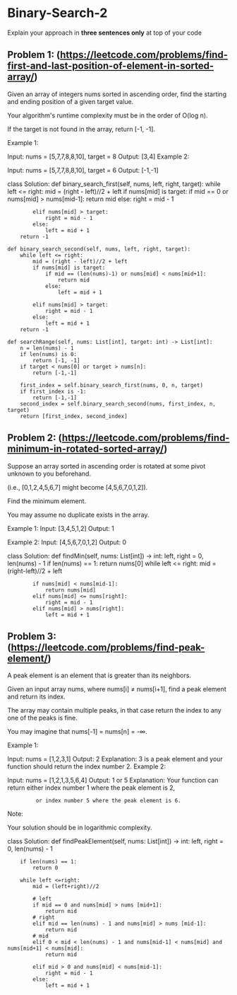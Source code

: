 # Binary-Search-2
Explain your approach in **three sentences only** at top of your code


## Problem 1: (https://leetcode.com/problems/find-first-and-last-position-of-element-in-sorted-array/)

Given an array of integers nums sorted in ascending order, find the starting and ending position of a given target value.

Your algorithm's runtime complexity must be in the order of O(log n).

If the target is not found in the array, return [-1, -1].

Example 1:

Input: nums = [5,7,7,8,8,10], target = 8
Output: [3,4]
Example 2:

Input: nums = [5,7,7,8,8,10], target = 6
Output: [-1,-1]

class Solution:
    def binary_search_first(self, nums, left, right, target):
        while left <= right:
            mid = (right - left)//2 + left
            if nums[mid] is target:
                if mid == 0 or nums[mid] > nums[mid-1]:
                    return mid
                else:
                    right = mid - 1
            
            elif nums[mid] > target:
                right = mid - 1
            else:
                left = mid + 1
        return -1
    
    def binary_search_second(self, nums, left, right, target):
        while left <= right:
            mid = (right - left)//2 + left
            if nums[mid] is target:
                if mid == (len(nums)-1) or nums[mid] < nums[mid+1]:
                    return mid
                else:
                    left = mid + 1
            
            elif nums[mid] > target:
                right = mid - 1
            else:
                left = mid + 1
        return -1

    def searchRange(self, nums: List[int], target: int) -> List[int]:
        n = len(nums) - 1
        if len(nums) is 0:
            return [-1, -1]
        if target < nums[0] or target > nums[n]:
            return [-1,-1]

        first_index = self.binary_search_first(nums, 0, n, target)
        if first_index is -1:
            return [-1,-1]
        second_index = self.binary_search_second(nums, first_index, n, target)
        return [first_index, second_index]


## Problem 2: (https://leetcode.com/problems/find-minimum-in-rotated-sorted-array/)

Suppose an array sorted in ascending order is rotated at some pivot unknown to you beforehand.

(i.e., [0,1,2,4,5,6,7] might become [4,5,6,7,0,1,2]).

Find the minimum element.

You may assume no duplicate exists in the array.

Example 1:
Input: [3,4,5,1,2]
Output: 1

Example 2:
Input: [4,5,6,7,0,1,2]
Output: 0

class Solution:
    def findMin(self, nums: List[int]) -> int:
        left, right = 0, len(nums) - 1
        if len(nums) == 1: 
            return nums[0]
        while left <= right:
            mid = (right-left)//2 + left

            if nums[mid] < nums[mid-1]:
                return nums[mid]
            elif nums[mid] <= nums[right]:
                right = mid - 1
            elif nums[mid] > nums[right]:
                left = mid + 1
        

## Problem 3: (https://leetcode.com/problems/find-peak-element/)
A peak element is an element that is greater than its neighbors.

Given an input array nums, where nums[i] ≠ nums[i+1], find a peak element and return its index.

The array may contain multiple peaks, in that case return the index to any one of the peaks is fine.

You may imagine that nums[-1] = nums[n] = -∞.

Example 1:

Input: nums = [1,2,3,1]
Output: 2
Explanation: 3 is a peak element and your function should return the index number 2.
Example 2:

Input: nums = [1,2,1,3,5,6,4]
Output: 1 or 5 
Explanation: Your function can return either index number 1 where the peak element is 2, 

             or index number 5 where the peak element is 6.
Note:

Your solution should be in logarithmic complexity.


class Solution:
    def findPeakElement(self, nums: List[int]) -> int:
        left, right = 0, len(nums) - 1

        if len(nums) == 1:
            return 0

        while left <=right:
            mid = (left+right)//2

            # left
            if mid == 0 and nums[mid] > nums [mid+1]:
                return mid
            # right
            elif mid == len(nums) - 1 and nums[mid] > nums [mid-1]:
                return mid
            # mid 
            elif 0 < mid < len(nums) - 1 and nums[mid-1] < nums[mid] and nums[mid+1] < nums[mid]:
                return mid  

            elif mid > 0 and nums[mid] < nums[mid-1]:
                right = mid - 1
            else:
                left = mid + 1


